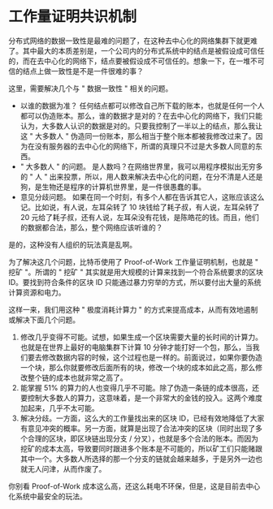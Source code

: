 # 工作量证明共识机制
分布式网络的数据一致性是最难的问题了，在这种去中心化的网络集群下就更难了。其中最大的本质差别是，一个公司内的分布式系统中的结点是被假设成可信任的，而在去中心化的网络下，结点要被假设成不可信任的。想象一下，在一堆不可信的结点上做一致性是不是一件很难的事？

这里，需要解决几个与 " 数据一致性 " 相关的问题。

*   以谁的数据为准？
    任何结点都可以修改自己所下载的账本，也就是任何一个人都可以伪造账本。那么，谁的数据才是对的？在去中心化的网络下，我们只能认为，大多数人认识的数据是对的。只要我控制了一半以上的结点，那么我让这 " 大多数人 " 伪造同一份账本，那么相当于整个账本都被我修改过来了。因为在没有服务器的去中心化的网络下，所谓的真理只不过是大多数人同意的东西。
*   " 大多数人 " 的问题。
    是人数吗？在网络世界里，我可以用程序模拟出无穷多的 " 人 " 出来投票，所以，用人数来解决去中心化的问题，在分不清是人还是狗，是生物还是程序的计算机世界里，是一件很愚蠢的事。
*   意见分歧问题。
    如果在同一个时刻，有多个人都在告诉其它人，这账应该这么记。比如说，有人说，左耳朵转了 10 块钱给了耗子叔，有人说，左耳朵转了 20 元给了耗子叔，还有人说，左耳朵没有花钱，是陈皓花的钱。而且，他们的数据都合法，那么，整个网络应该听谁的？

是的，这种没有人组织的玩法真是乱啊。

为了解决这几个问题，比特币使用了 Proof-of-Work 工作量证明机制，也就是 " 挖矿 "。所谓的 " 挖矿 " 其实就是用大规模的计算来找到一个符合系统要求的区块 ID。要找到符合条件的区块 ID 只能通过暴力穷举的方式，所以要付出大量的系统计算资源和电力。

这样一来，我们用这种 " 极度消耗计算力 " 的方式来提高成本，从而有效地遏制或解决下面几个问题。


1.  修改几乎变得不可能。试想，如果生成一个区块需要大量的长时间的计算力。也就是在世界上最好的电脑集群下计算 10 分钟才能打好一个包，那么，当我们要去修改数据内容的时候，这个过程也是一样的。前面说过，如果你要伪造一个块，那么你就要修改后面所有的块，修改一个块的成本如此之高，那么修改整个链的成本也就非常之高了。
2.  能掌握 51% 的算力的人也变得几乎不可能。除了伪造一条链的成本很高，还要控制大多数人的算力，这意味着，是一个非常大的金钱的投入。这两个难度加起来，几乎不太可能。
3.  解决分歧。一方面，这么大的工作量找出来的区块 ID，已经有效地降低了大家有意见冲突的概率。另一方面，就算是出现了合法冲突的区块（同时出现了多个合理的区块，即区块链出现分支 / 分叉），也就是多个合法的账本。而因为挖矿的成本太高，导致要同时跟进多个账本是不可能的，所以矿工们只能赌跟其中一个。大多数人所选择的那一个分支的链就会越来越多，于是另外一边也就无人问津，从而作废了。


你别看 Proof-of-Work 成本这么高，还这么耗电不环保，但是，这是目前去中心化系统中最安全的玩法。